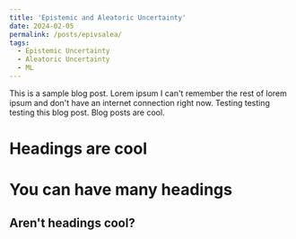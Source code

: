 ```yaml
---
title: 'Epistemic and Aleatoric Uncertainty'
date: 2024-02-05
permalink: /posts/epivsalea/
tags:
  - Epistemic Uncertainty
  - Aleatoric Uncertainty
  - ML
---
```


This is a sample blog post. Lorem ipsum I can't remember the rest of lorem ipsum and don't have an internet connection right now. Testing testing testing this blog post. Blog posts are cool.

Headings are cool
======

You can have many headings
======

Aren't headings cool?
------